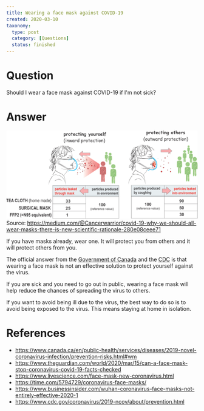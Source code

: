 ```yaml
---
title: Wearing a face mask against COVID-19
created: 2020-03-10
taxonomy:
  type: post
  category: [Questions]
  status: finished
---
```


# Question
Should I wear a face mask against COVID-19 if I'm not sick?

# Answer
![Protecting yourself vs protecting others](images/mask.png)
Source: https://medium.com/@Cancerwarrior/covid-19-why-we-should-all-wear-masks-there-is-new-scientific-rationale-280e08ceee71

If you have masks already, wear one. It will protect you from others and it will protect others from you.

The official answer from the [Government of Canada](https://www.canada.ca/en/public-health/services/diseases/2019-novel-coronavirus-infection/prevention-risks.html#wm) and the [CDC](https://www.cdc.gov/coronavirus/2019-ncov/about/prevention.html) is that wearing a face mask is not an effective solution to protect yourself against the virus.

If you are sick and you need to go out in public, wearing a face mask will help reduce the chances of spreading the virus to others.

If you want to avoid being ill due to the virus, the best way to do so is to avoid being exposed to the virus. This means staying at home in isolation.

# References
* https://www.canada.ca/en/public-health/services/diseases/2019-novel-coronavirus-infection/prevention-risks.html#wm
* https://www.theguardian.com/world/2020/mar/15/can-a-face-mask-stop-coronavirus-covid-19-facts-checked
* https://www.livescience.com/face-mask-new-coronavirus.html
* https://time.com/5794729/coronavirus-face-masks/
* https://www.businessinsider.com/wuhan-coronavirus-face-masks-not-entirely-effective-2020-1
* https://www.cdc.gov/coronavirus/2019-ncov/about/prevention.html
